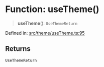# Function: useTheme()

> **useTheme**(): `UseThemeReturn`

Defined in: [src/theme/useTheme.ts:95](https://github.com/Nick2bad4u/Uptime-Watcher/blob/main/src/theme/useTheme.ts#L95)

## Returns

`UseThemeReturn`
